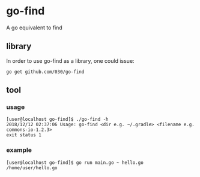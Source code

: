 # go-find
A go equivalent to find

## library

In order to use go-find as a library, one could issue:

```
go get github.com/030/go-find
```

## tool

### usage

```
[user@localhost go-find]$ ./go-find -h
2018/12/12 02:37:06 Usage: go-find <dir e.g. ~/.gradle> <filename e.g. commons-io-1.2.3>
exit status 1
```

### example

```
[user@localhost go-find]$ go run main.go ~ hello.go
/home/user/hello.go
```